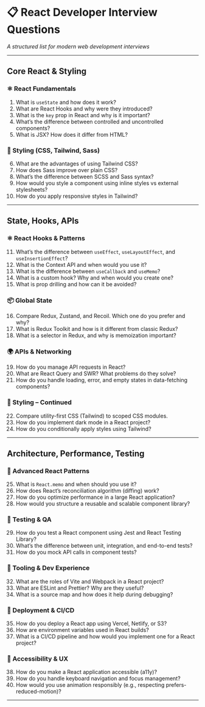 # 📋 React Developer Interview Questions
_A structured list for modern web development interviews_

---

## Core React & Styling

### ⚛️ React Fundamentals
1. What is `useState` and how does it work?
2. What are React Hooks and why were they introduced?
3. What is the `key` prop in React and why is it important?
4. What’s the difference between controlled and uncontrolled components?
5. What is JSX? How does it differ from HTML?

### 🎨 Styling (CSS, Tailwind, Sass)
6. What are the advantages of using Tailwind CSS?
7. How does Sass improve over plain CSS?
8. What’s the difference between SCSS and Sass syntax?
9. How would you style a component using inline styles vs external stylesheets?
10. How do you apply responsive styles in Tailwind?

---

## State, Hooks, APIs

### ⚛️ React Hooks & Patterns
11. What’s the difference between `useEffect`, `useLayoutEffect`, and `useInsertionEffect`?
12. What is the Context API and when would you use it?
13. What is the difference between `useCallback` and `useMemo`?
14. What is a custom hook? Why and when would you create one?
15. What is prop drilling and how can it be avoided?

### 📦 Global State
16. Compare Redux, Zustand, and Recoil. Which one do you prefer and why?
17. What is Redux Toolkit and how is it different from classic Redux?
18. What is a selector in Redux, and why is memoization important?

### 🌍 APIs & Networking
19. How do you manage API requests in React?
20. What are React Query and SWR? What problems do they solve?
21. How do you handle loading, error, and empty states in data-fetching components?

### 🎨 Styling – Continued
22. Compare utility-first CSS (Tailwind) to scoped CSS modules.
23. How do you implement dark mode in a React project?
24. How do you conditionally apply styles using Tailwind?

---

## Architecture, Performance, Testing

### 🧠 Advanced React Patterns
25. What is `React.memo` and when should you use it?
26. How does React’s reconciliation algorithm (diffing) work?
27. How do you optimize performance in a large React application?
28. How would you structure a reusable and scalable component library?

### 🧪 Testing & QA
29. How do you test a React component using Jest and React Testing Library?
30. What’s the difference between unit, integration, and end-to-end tests?
31. How do you mock API calls in component tests?

### 🔧 Tooling & Dev Experience
32. What are the roles of Vite and Webpack in a React project?
33. What are ESLint and Prettier? Why are they useful?
34. What is a source map and how does it help during debugging?

### 🚀 Deployment & CI/CD
35. How do you deploy a React app using Vercel, Netlify, or S3?
36. How are environment variables used in React builds?
37. What is a CI/CD pipeline and how would you implement one for a React project?

### 🦾 Accessibility & UX
38. How do you make a React application accessible (a11y)?
39. How do you handle keyboard navigation and focus management?
40. How would you use animation responsibly (e.g., respecting prefers-reduced-motion)?

---
